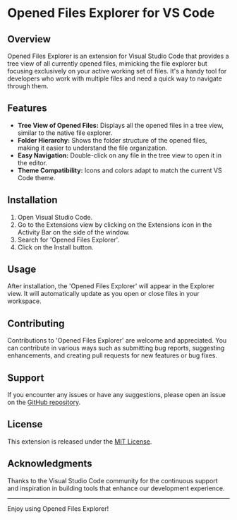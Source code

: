 # Opened Files Explorer for VS Code

## Overview
Opened Files Explorer is an extension for Visual Studio Code that provides a tree view of all currently opened files, mimicking the file explorer but focusing exclusively on your active working set of files. It's a handy tool for developers who work with multiple files and need a quick way to navigate through them.

## Features
- **Tree View of Opened Files:** Displays all the opened files in a tree view, similar to the native file explorer.
- **Folder Hierarchy:** Shows the folder structure of the opened files, making it easier to understand the file organization.
- **Easy Navigation:** Double-click on any file in the tree view to open it in the editor.
- **Theme Compatibility:** Icons and colors adapt to match the current VS Code theme.

## Installation
1. Open Visual Studio Code.
2. Go to the Extensions view by clicking on the Extensions icon in the Activity Bar on the side of the window.
3. Search for 'Opened Files Explorer'.
4. Click on the Install button.

## Usage
After installation, the 'Opened Files Explorer' will appear in the Explorer view. It will automatically update as you open or close files in your workspace.

## Contributing
Contributions to 'Opened Files Explorer' are welcome and appreciated. You can contribute in various ways such as submitting bug reports, suggesting enhancements, and creating pull requests for new features or bug fixes.

## Support
If you encounter any issues or have any suggestions, please open an issue on the [GitHub repository](https://github.com/Gandalf-Le-Dev/opened-files-explorer/tree/main?tab=readme-ov-file).

## License
This extension is released under the [MIT License](https://github.com/Gandalf-Le-Dev/opened-files-explorer/blob/main/LICENSE).

## Acknowledgments
Thanks to the Visual Studio Code community for the continuous support and inspiration in building tools that enhance our development experience.

---

Enjoy using Opened Files Explorer!